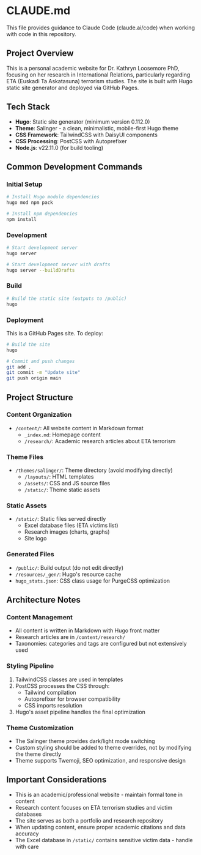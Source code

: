 # CLAUDE.md

This file provides guidance to Claude Code (claude.ai/code) when working with code in this repository.

## Project Overview

This is a personal academic website for Dr. Kathryn Loosemore PhD, focusing on her research in International Relations, particularly regarding ETA (Euskadi Ta Askatasuna) terrorism studies. The site is built with Hugo static site generator and deployed via GitHub Pages.

## Tech Stack

- **Hugo**: Static site generator (minimum version 0.112.0)
- **Theme**: Salinger - a clean, minimalistic, mobile-first Hugo theme
- **CSS Framework**: TailwindCSS with DaisyUI components
- **CSS Processing**: PostCSS with Autoprefixer
- **Node.js**: v22.11.0 (for build tooling)

## Common Development Commands

### Initial Setup
```bash
# Install Hugo module dependencies
hugo mod npm pack

# Install npm dependencies
npm install
```

### Development
```bash
# Start development server
hugo server

# Start development server with drafts
hugo server --buildDrafts
```

### Build
```bash
# Build the static site (outputs to /public)
hugo
```

### Deployment
This is a GitHub Pages site. To deploy:
```bash
# Build the site
hugo

# Commit and push changes
git add .
git commit -m "Update site"
git push origin main
```

## Project Structure

### Content Organization
- `/content/`: All website content in Markdown format
  - `_index.md`: Homepage content
  - `/research/`: Academic research articles about ETA terrorism

### Theme Files
- `/themes/salinger/`: Theme directory (avoid modifying directly)
  - `/layouts/`: HTML templates
  - `/assets/`: CSS and JS source files
  - `/static/`: Theme static assets

### Static Assets
- `/static/`: Static files served directly
  - Excel database files (ETA victims list)
  - Research images (charts, graphs)
  - Site logo

### Generated Files
- `/public/`: Build output (do not edit directly)
- `/resources/_gen/`: Hugo's resource cache
- `hugo_stats.json`: CSS class usage for PurgeCSS optimization

## Architecture Notes

### Content Management
- All content is written in Markdown with Hugo front matter
- Research articles are in `/content/research/`
- Taxonomies: categories and tags are configured but not extensively used

### Styling Pipeline
1. TailwindCSS classes are used in templates
2. PostCSS processes the CSS through:
   - Tailwind compilation
   - Autoprefixer for browser compatibility
   - CSS imports resolution
3. Hugo's asset pipeline handles the final optimization

### Theme Customization
- The Salinger theme provides dark/light mode switching
- Custom styling should be added to theme overrides, not by modifying the theme directly
- Theme supports Twemoji, SEO optimization, and responsive design

## Important Considerations

- This is an academic/professional website - maintain formal tone in content
- Research content focuses on ETA terrorism studies and victim databases
- The site serves as both a portfolio and research repository
- When updating content, ensure proper academic citations and data accuracy
- The Excel database in `/static/` contains sensitive victim data - handle with care
